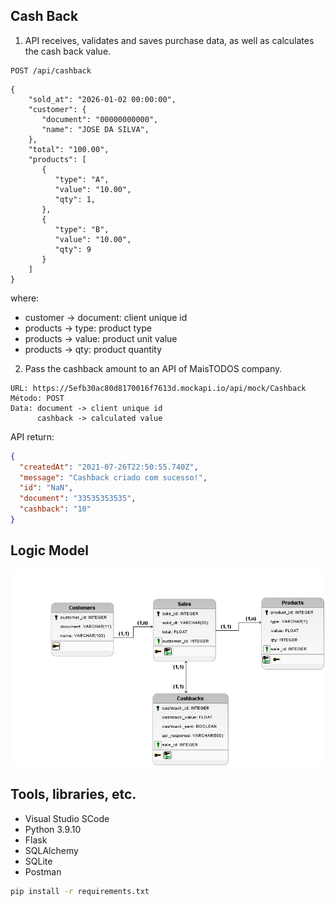## Cash Back
1. API receives, validates and saves purchase data, as well as calculates the cash back value.

```
POST /api/cashback 
```

```shell
{
    "sold_at": "2026-01-02 00:00:00",
    "customer": {
       "document": "00000000000",
       "name": "JOSE DA SILVA",
    },
    "total": "100.00",
    "products": [
       {
          "type": "A",
          "value": "10.00",
          "qty": 1,
       },
       {
          "type": "B",
          "value": "10.00",
          "qty": 9
       }
    ]
}
```

where:
- customer -> document: client unique id
- products -> type: product type
- products -> value: product unit value
- products -> qty: product quantity

2. Pass the cashback amount to an API of MaisTODOS company.

```
URL: https://5efb30ac80d8170016f7613d.mockapi.io/api/mock/Cashback
Método: POST
Data: document -> client unique id
      cashback -> calculated value
```

API return:

```json
{
  "createdAt": "2021-07-26T22:50:55.740Z",
  "message": "Cashback criado com sucesso!",
  "id": "NaN",
  "document": "33535353535",
  "cashback": "10"
}
```

## Logic Model
<p align="center"> <img src=/logic_model/logic_model.png alt="model" class="center"></p>

## Tools, libraries, etc.
* Visual Studio SCode
* Python 3.9.10
* Flask
* SQLAlchemy
* SQLite
* Postman
```sh
pip install -r requirements.txt 
```

## 
